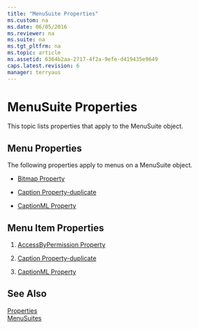 ```yaml
---
title: "MenuSuite Properties"
ms.custom: na
ms.date: 06/05/2016
ms.reviewer: na
ms.suite: na
ms.tgt_pltfrm: na
ms.topic: article
ms.assetid: 6364b2aa-2717-4f2a-9efe-d419435e9649
caps.latest.revision: 6
manager: terryaus
---
```

# MenuSuite Properties
This topic lists properties that apply to the MenuSuite object.  
  
## Menu Properties  
 The following properties apply to menus on a MenuSuite object.  
  
-   [Bitmap Property](Bitmap-Property.md)  
  
-   [Caption Property\-duplicate](Caption-Property-duplicate.md)  
  
-   [CaptionML Property](CaptionML-Property.md)  
  
## Menu Item Properties  
  
1.  [AccessByPermission Property](AccessByPermission-Property.md)  
  
2.  [Caption Property\-duplicate](Caption-Property-duplicate.md)  
  
3.  [CaptionML Property](CaptionML-Property.md)  
  
## See Also  
 [Properties](Properties.md)   
 [MenuSuites](MenuSuites.md)